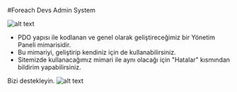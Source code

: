 #Foreach Devs Admin System

![alt text](https://i.hizliresim.com/XxT5Om.jpg)

- PDO yapısı ile kodlanan ve genel olarak geliştireceğimiz bir Yönetim Paneli mimarisidir. 
- Bu mimariyi, geliştirip kendiniz için de kullanabilirsiniz.
- Sitemizde kullanacağımız mimari ile aynı olacağı için "Hatalar" kısmından bildirim yapabilirsiniz.

Bizi destekleyin.
![alt text](https://blog.logomyway.com/wp-content/uploads/2020/12/discord-mascot.png)

